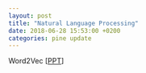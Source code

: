 ```yaml
---
layout: post
title: "Natural Language Processing"
date: 2018-06-28 15:53:00 +0200
categories: pine update
---
```

Word2Vec [<a href="/assets/Word2Vec.pptx">PPT</a>]
